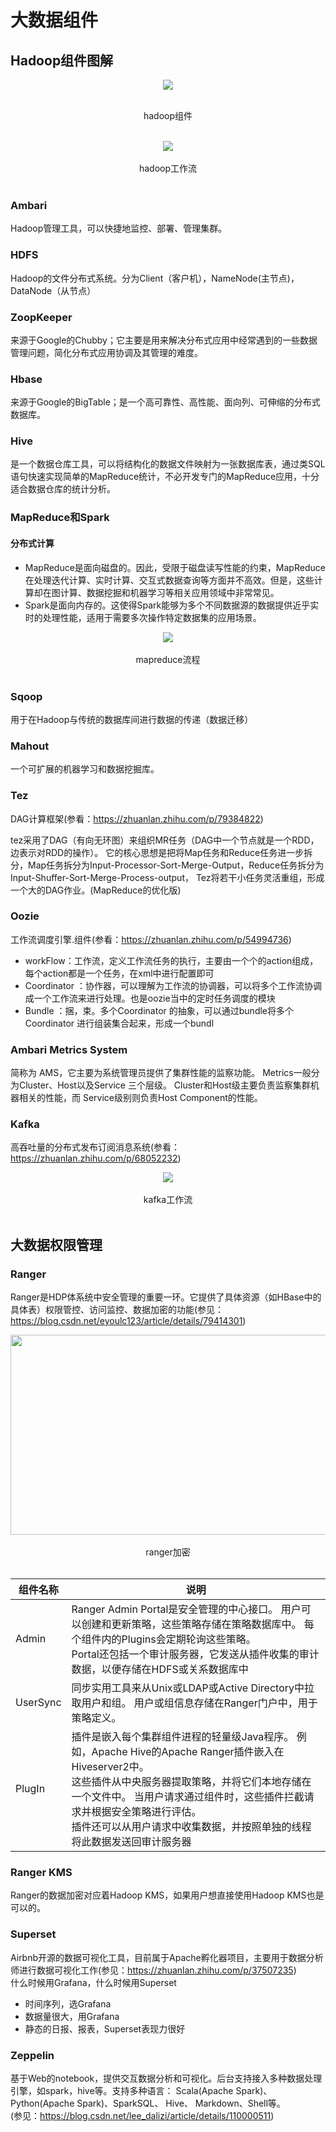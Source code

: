 # **大数据组件**
## **Hadoop组件图解**
<div align=center><img src="imgs/hadoop%E7%BB%84%E4%BB%B6.png"></div>
<br><center><p>hadoop组件</p></center><br>
<div align=center><img src="imgs/hadoop%E5%B7%A5%E4%BD%9C%E6%B5%81.png"></div>
<br><center>hadoop工作流</center><br>



### **Ambari**
Hadoop管理工具，可以快捷地监控、部署、管理集群。
### **HDFS**
Hadoop的文件分布式系统。分为Client（客户机），NameNode(主节点)，DataNode（从节点）
### **ZoopKeeper**
来源于Google的Chubby；它主要是用来解决分布式应用中经常遇到的一些数据管理问题，简化分布式应用协调及其管理的难度。
### **Hbase**
来源于Google的BigTable；是一个高可靠性、高性能、面向列、可伸缩的分布式数据库。
### **Hive**
是一个数据仓库工具，可以将结构化的数据文件映射为一张数据库表，通过类SQL语句快速实现简单的MapReduce统计，不必开发专门的MapReduce应用，十分适合数据仓库的统计分析。

### **MapReduce和Spark**
#### **分布式计算**
* MapReduce是面向磁盘的。因此，受限于磁盘读写性能的约束，MapReduce在处理迭代计算、实时计算、交互式数据查询等方面并不高效。但是，这些计算却在图计算、数据挖掘和机器学习等相关应用领域中非常常见。
* Spark是面向内存的。这使得Spark能够为多个不同数据源的数据提供近乎实时的处理性能，适用于需要多次操作特定数据集的应用场景。
<div align=center><img src="imgs/mapreduce%E6%B5%81%E7%A8%8B.jpg"></div>
<br><center>mapreduce流程</center><br>

### **Sqoop**
用于在Hadoop与传统的数据库间进行数据的传递（数据迁移）
### **Mahout**
一个可扩展的机器学习和数据挖掘库。
### **Tez**
DAG计算框架(参看：https://zhuanlan.zhihu.com/p/79384822)

tez采用了DAG（有向无环图）来组织MR任务（DAG中一个节点就是一个RDD，边表示对RDD的操作）。
它的核心思想是把将Map任务和Reduce任务进一步拆分，Map任务拆分为Input-Processor-Sort-Merge-Output，Reduce任务拆分为Input-Shuffer-Sort-Merge-Process-output，
Tez将若干小任务灵活重组，形成一个大的DAG作业。(MapReduce的优化版)

### **Oozie**
工作流调度引擎.组件(参看：https://zhuanlan.zhihu.com/p/54994736)

* workFlow：工作流，定义工作流任务的执行，主要由一个个的action组成，每个action都是一个任务，在xml中进行配置即可
* Coordinator ：协作器，可以理解为工作流的协调器，可以将多个工作流协调成一个工作流来进行处理。也是oozie当中的定时任务调度的模块
* Bundle ：捆，束。多个Coordinator 的抽象，可以通过bundle将多个Coordinator 进行组装集合起来，形成一个bundl

### **Ambari Metrics System** 
简称为 AMS，它主要为系统管理员提供了集群性能的监察功能。 Metrics一般分为Cluster、Host以及Service 三个层级。 Cluster和Host级主要负责监察集群机器相关的性能，而 Service级别则负责Host Component的性能。

### **Kafka**
高吞吐量的分布式发布订阅消息系统(参看：https://zhuanlan.zhihu.com/p/68052232)

<div align=center><img src="imgs/kafka%E5%B7%A5%E4%BD%9C%E6%B5%81.jpg"></div>
<br><center>kafka工作流</center><br>

## **大数据权限管理**

### **Ranger**
Ranger是HDP体系统中安全管理的重要一环。它提供了具体资源（如HBase中的具体表）权限管控、访问监控、数据加密的功能(参见：https://blog.csdn.net/eyoulc123/article/details/79414301)
<div align=center><img src="imgs/ranger%E5%8A%A0%E5%AF%86.jpg" width="960" height="320"></div>
<br><center>ranger加密</center><br>

|组件名称|说明|
|---|---|
|Admin|Ranger Admin Portal是安全管理的中心接口。 用户可以创建和更新策略，这些策略存储在策略数据库中。 每个组件内的Plugins会定期轮询这些策略。<br>Portal还包括一个审计服务器，它发送从插件收集的审计数据，以便存储在HDFS或关系数据库中|
|UserSync|同步实用工具来从Unix或LDAP或Active Directory中拉取用户和组。 用户或组信息存储在Ranger门户中，用于策略定义。|
|PlugIn|插件是嵌入每个集群组件进程的轻量级Java程序。 例如，Apache Hive的Apache Ranger插件嵌入在Hiveserver2中。 <br>这些插件从中央服务器提取策略，并将它们本地存储在一个文件中。 当用户请求通过组件时，这些插件拦截请求并根据安全策略进行评估。 <br>插件还可以从用户请求中收集数据，并按照单独的线程将此数据发送回审计服务器|

### **Ranger KMS**
Ranger的数据加密对应着Hadoop KMS，如果用户想直接使用Hadoop KMS也是可以的。

### **Superset**
Airbnb开源的数据可视化工具，目前属于Apache孵化器项目，主要用于数据分析师进行数据可视化工作(参见：https://zhuanlan.zhihu.com/p/37507235)
<br>什么时候用Grafana，什么时候用Superset
* 时间序列，选Grafana
* 数据量很大，用Grafana
* 静态的日报、报表，Superset表现力很好

### **Zeppelin**
基于Web的notebook，提供交互数据分析和可视化。后台支持接入多种数据处理引擎，如spark，hive等。支持多种语言： Scala(Apache Spark)、Python(Apache Spark)、SparkSQL、 Hive、 Markdown、Shell等。
<br>(参见：https://blog.csdn.net/lee_dalizi/article/details/110000511)<br>
